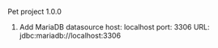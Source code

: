 Pet project 1.0.0

1) Add MariaDB datasource host: localhost port: 3306 URL: jdbc:mariadb://localhost:3306
